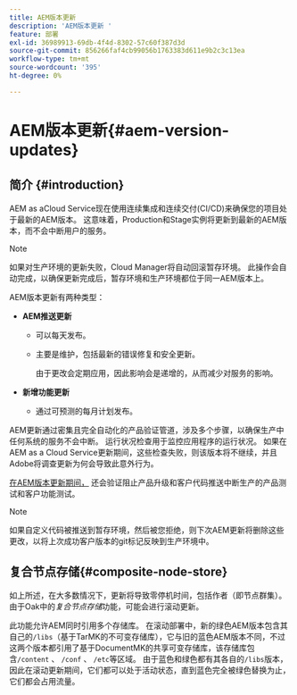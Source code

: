 ```yaml
---
title: AEM版本更新
description: 'AEM版本更新 '
feature: 部署
exl-id: 36989913-69db-4f4d-8302-57c60f387d3d
source-git-commit: 856266faf4cb99056b1763383d611e9b2c3c13ea
workflow-type: tm+mt
source-wordcount: '395'
ht-degree: 0%

---
```


# AEM版本更新{#aem-version-updates}

## 简介 {#introduction}

AEM as aCloud Service现在使用连续集成和连续交付(CI/CD)来确保您的项目处于最新的AEM版本。 这意味着，Production和Stage实例将更新到最新的AEM版本，而不会中断用户的服务。

>[!NOTE]
>如果对生产环境的更新失败，Cloud Manager将自动回滚暂存环境。 此操作会自动完成，以确保更新完成后，暂存环境和生产环境都位于同一AEM版本上。

AEM版本更新有两种类型：

* **AEM推送更新**

   * 可以每天发布。

   * 主要是维护，包括最新的错误修复和安全更新。

      由于更改会定期应用，因此影响会是递增的，从而减少对服务的影响。

* **新增功能更新**

   * 通过可预测的每月计划发布。

AEM更新通过密集且完全自动化的产品验证管道，涉及多个步骤，以确保生产中任何系统的服务不会中断。 运行状况检查用于监控应用程序的运行状况。 如果在AEM as a Cloud Service更新期间，这些检查失败，则该版本将不继续，并且Adobe将调查更新为何会导致此意外行为。

[在AEM版本更新期间，](https://experienceleague.adobe.com/docs/experience-manager-cloud-service/implementing/developing/understand-test-results.html#functional-testing) 还会验证阻止产品升级和客户代码推送中断生产的产品测试和客户功能测试。

>[!NOTE]
>
>如果自定义代码被推送到暂存环境，然后被您拒绝，则下次AEM更新将删除这些更改，以将上次成功客户版本的git标记反映到生产环境中。

## 复合节点存储{#composite-node-store}

如上所述，在大多数情况下，更新将导致零停机时间，包括作者（即节点群集）。 由于Oak中的&#x200B;*复合节点存储*&#x200B;功能，可能会进行滚动更新。

此功能允许AEM同时引用多个存储库。 在滚动部署中，新的绿色AEM版本包含其自己的`/libs`（基于TarMK的不可变存储库），它与旧的蓝色AEM版本不同，不过这两个版本都引用了基于DocumentMK的共享可变存储库，该存储库包含`/content` 、 `/conf` 、 `/etc`等区域。 由于蓝色和绿色都有其各自的`/libs`版本，因此在滚动更新期间，它们都可以处于活动状态，直到蓝色完全被绿色替换为止，它们都会占用流量。
